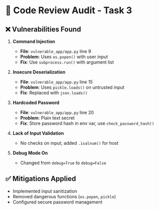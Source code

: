 # 🔐 Code Review Audit - Task 3

## ❌ Vulnerabilities Found

1. **Command Injection**
   - **File**: `vulnerable_app/app.py` line 9
   - **Problem**: Uses `os.popen()` with user input
   - **Fix**: Use `subprocess.run()` with argument list

2. **Insecure Deserialization**
   - **File**: `vulnerable_app/app.py` line 15
   - **Problem**: Uses `pickle.loads()` on untrusted input
   - **Fix**: Replaced with `json.loads()`

3. **Hardcoded Password**
   - **File**: `vulnerable_app/app.py` line 20
   - **Problem**: Plain text secret
   - **Fix**: Store password hash in env var, use `check_password_hash()`

4. **Lack of Input Validation**
   - No checks on input; added `.isalnum()` for host

5. **Debug Mode On**
   - Changed from `debug=True` to `debug=False`

## ✅ Mitigations Applied
- Implemented input sanitization
- Removed dangerous functions (`os.popen`, `pickle`)
- Configured secure password management